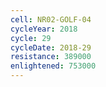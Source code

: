 ```yaml
---
cell: NR02-GOLF-04
cycleYear: 2018
cycle: 29
cycleDate: 2018-29
resistance: 389000
enlightened: 753000
---
```


